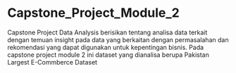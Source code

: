 # Capstone_Project_Module_2
Capstone Project Data Analysis berisikan tentang analisa data terkait dengan temuan insight pada data yang berkaitan dengan permasalahan dan rekomendasi yang dapat digunakan untuk kepentingan bisnis.
Pada capstone project module 2 ini dataset yang dianalisa berupa Pakistan Largest E-Commberce Dataset
